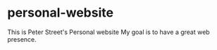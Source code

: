 # personal-website
This is Peter Street's Personal website
My goal is to have a great web presence.
